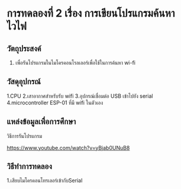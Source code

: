 # การทดลองที่ 2 เรื่อง การเขียนโปรแกรมค้นหาไวไฟ

## วัตถุประสงค์

  1. เพื่อรันโปรแกรมในไมโครคอนโรลเลอร์เพื่อใช้ในการค้นหา wi-fi

## วัสดุอุปกรณ์

  1.CPU
  2.เสาอากาศสำหรับรับ wifi
  3.อุปกรณ์เชื่อมต่อ USB เข้าไปยัง serial
  4.microcontroller ESP-01 ที่มี wifi ในตัวเอง

## แหล่งข้อมูลเพื่อการศึกษา

  วิธีการรันโปรแกรม
  
  https://www.youtube.com/watch?v=yBjab0UNuB8
  
## วิธีทำการทดลอง
  1.เสียบไมโครคอนโทรเลอร์เข้ากับSerial
  
 
